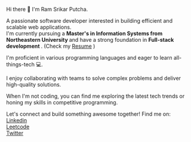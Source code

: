 Hi there 👋 I'm Ram Srikar Putcha.  

A passionate software developer interested in building efficient and scalable web applications.  
I'm currently pursuing a <b> Master's in Information Systems from Northeastern University </b> and have a strong foundation in <b> Full-stack development </b>. (Check my [Resume](https://drive.google.com/file/d/1FPW7vJ3WjJuiqmYWm_J7TpBMhDQxfZVQ/view) )  


I'm proficient in various programming languages and eager to learn all-things-tech 💻.

I enjoy collaborating with teams to solve complex problems and deliver high-quality solutions. 

When I'm not coding, you can find me exploring the latest tech trends or honing my skills in competitive programming. 

Let's connect and build something awesome together! 
Find me on:   
[Linkedin](https://www.linkedin.com/in/rsputcha/)  
[Leetcode](https://leetcode.com/u/navina_ga/)  
[Twitter](https://drive.google.com/file/d/1FPW7vJ3WjJuiqmYWm_J7TpBMhDQxfZVQ/view)




